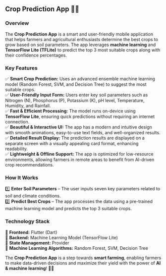 

## **Crop Prediction App** 🌱📱  

### **Overview**  
The **Crop Prediction App** is a smart and user-friendly mobile application that helps farmers and agricultural enthusiasts determine the best crops to grow based on soil parameters. The app leverages **machine learning** and **TensorFlow Lite (TFLite)** to predict the top 3 most suitable crops along with their confidence percentages.  

### **Key Features**  

✅ **Smart Crop Prediction:** Uses an advanced ensemble machine learning model (Random Forest, SVM, and Decision Tree) to suggest the most suitable crops.  
✅ **User-Friendly Input Form:** Users enter key soil parameters such as Nitrogen (N), Phosphorus (P), Potassium (K), pH level, Temperature, Humidity, and Rainfall.  
✅ **Fast & Efficient Processing:** The model runs on-device using **TensorFlow Lite**, ensuring quick predictions without requiring an internet connection.  
✅ **Beautiful & Interactive UI:** The app has a modern and intuitive design with smooth animations, easy-to-use text fields, and well-organized results.  
✅ **Detailed Result Display:** The prediction results are displayed on a separate screen with a visually appealing card format, enhancing readability.  
✅ **Lightweight & Offline Support:** The app is optimized for low-resource environments, allowing farmers in remote areas to benefit from AI-driven crop recommendations.  

### **How It Works**  

1️⃣ **Enter Soil Parameters** – The user inputs seven key parameters related to soil and climate conditions.  
2️⃣ **Predict Best Crops** – The app processes the data using a pre-trained machine learning model and predicts the top 3 suitable crops.  


### **Technology Stack**  

📌 **Frontend:** Flutter (Dart)  
📌 **Backend:** Machine Learning Model (TensorFlow Lite)  
📌 **State Management:** Provider  
📌 **Machine Learning Algorithms:** Random Forest, SVM, Decision Tree  

 

The **Crop Prediction App** is a step towards **smart farming**, enabling farmers to make data-driven decisions and maximize their yield with the power of **AI & machine learning**! 🌿🚜
